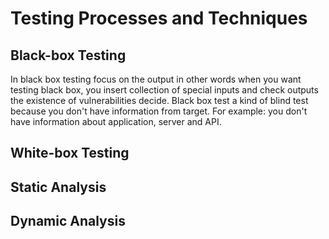 # Testing Processes and Techniques

## Black-box Testing
In black box testing focus on the output in other words when you want testing black box, you insert collection of special inputs and check outputs the existence of vulnerabilities decide.
Black box test a kind of blind test because you don't have information from target. For example:
you don't have information about application, server and API.

## White-box Testing


## Static Analysis


## Dynamic Analysis


